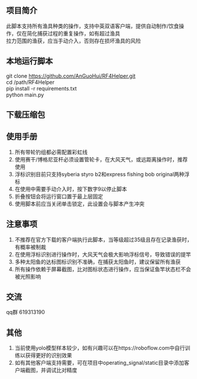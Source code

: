 ## 项目简介
此脚本支持所有渔具种类的操作，支持中英双语客户端，提供自动制作/饮食操作，仅在简化捕获过程的重复操作，如有超过渔具  
拉力范围的渔获，应当手动介入，否则存在损坏渔具的风险
## 本地运行脚本
git clone https://github.com/AnGuoHui/RF4Helper.git  
cd /path/RF4Helper  
pip install -r requirements.txt  
python main.py  
## 下载压缩包

## 使用手册
1. 所有带轮钓组都必需配置彩虹线
2. 使用赛干/博格尼亚杆必须设置管轮卡，在大风天气，或远距离操作时，推荐使用
3. 浮标识别目前只支持syberia styro b2和express fishing bob original两种浮标
4. 在使用中需要手动介入时，按下数字9以停止脚本
5. 折叠按钮会将运行窗口置于最上层固定
6. 使用脚本前应当关闭单击锁定，此设置会与脚本产生冲突
## 注意事项
1. 不推荐在官方下载的客户端执行此脚本，当等级超过35级且存在记录渔获时，有概率被制裁
2. 在使用浮标识别进行操作时，大风天气会极大影响浮标信号，导致错误的提竿
3. 多种太阳鱼的达标图标识别不准确，在捕获太阳鱼时，建议保留所有渔获
4. 所有操作依赖于屏幕截图，比对图标状态进行操作，应当保证鱼竿状态栏不会被光照影响
## 交流
qq群 619313190 
## 其他
1. 当前使用yolo模型样本较少，如有兴趣可以在https://roboflow.com中自行训练以获得更好的识别效果
2. 如有其他客户端支持需要，可在项目中operating_signal/static目录中添加客户端截图，并调试比对精度
